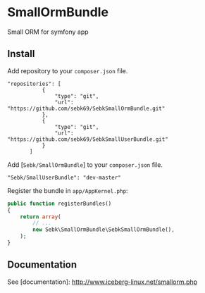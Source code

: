 # SmallOrmBundle
Small ORM for symfony app

## Install

Add repository to your `composer.json` file.

```
"repositories": [
           {
               "type": "git",
               "url": "https://github.com/sebk69/SebkSmallOrmBundle.git"
           },
           {
               "type": "git",
               "url": "https://github.com/sebk69/SebkSmallUserBundle.git"
           }
       ]
```

Add [`Sebk/SmallOrmBundle`]
to your `composer.json` file.

```
"Sebk/SmallUserBundle": "dev-master"
```

Register the bundle in `app/AppKernel.php`:

``` php
public function registerBundles()
{
    return array(
        // ...
        new Sebk\SmallOrmBundle\SebkSmallOrmBundle(),
    );
}
```

## Documentation

See [documentation]: http://www.iceberg-linux.net/smallorm.php
